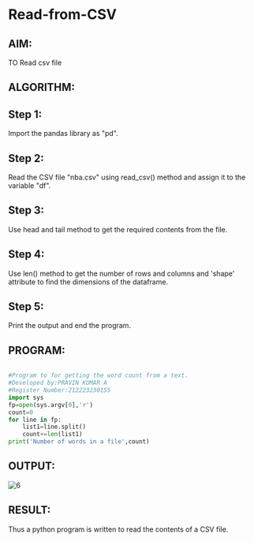 # Read-from-CSV

## AIM:
 TO Read csv file
 
## ALGORITHM:
## Step 1:
Import the pandas library as "pd".

## Step 2:
Read the CSV file "nba.csv" using read_csv() method and assign it to the variable "df".

## Step 3:
Use head and tail method to get the required contents from the file.

## Step 4:
Use len() method to get the number of rows and columns and 'shape' attribute to find the dimensions of the dataframe.

## Step 5:
Print the output and end the program.

## PROGRAM:
```python

#Program to for getting the word count from a text.
#Developed by:PRAVIN KUMAR A
#Register Number:212223230155
import sys
fp=open(sys.argv[0],'r')
count=0
for line in fp:
    list1=line.split()
    count+=len(list1)
print('Number of words in a file',count)
```
## OUTPUT:

![6](https://github.com/RAVENPRAVIN/Read-from-CSV/assets/146820534/7f6e368c-8adf-468d-9cee-f470dbe3398e)

## RESULT:
Thus a python program is written to read the contents of a CSV file.
